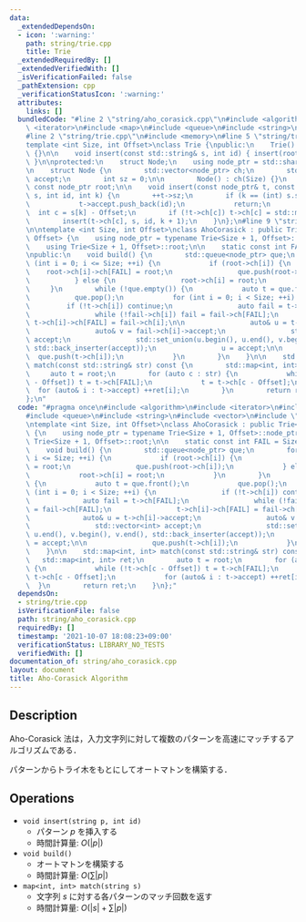 ```yaml
---
data:
  _extendedDependsOn:
  - icon: ':warning:'
    path: string/trie.cpp
    title: Trie
  _extendedRequiredBy: []
  _extendedVerifiedWith: []
  _isVerificationFailed: false
  _pathExtension: cpp
  _verificationStatusIcon: ':warning:'
  attributes:
    links: []
  bundledCode: "#line 2 \"string/aho_corasick.cpp\"\n#include <algorithm>\n#include\
    \ <iterator>\n#include <map>\n#include <queue>\n#include <string>\n#include <vector>\n\
    #line 2 \"string/trie.cpp\"\n#include <memory>\n#line 5 \"string/trie.cpp\"\n\n\
    template <int Size, int Offset>\nclass Trie {\npublic:\n    Trie() : root(std::make_shared<Node>())\
    \ {}\n\n    void insert(const std::string& s, int id) { insert(root, s, id, 0);\
    \ }\n\nprotected:\n    struct Node;\n    using node_ptr = std::shared_ptr<Node>;\n\
    \n    struct Node {\n        std::vector<node_ptr> ch;\n        std::vector<int>\
    \ accept;\n        int sz = 0;\n\n        Node() : ch(Size) {}\n    };\n\n   \
    \ const node_ptr root;\n\n    void insert(const node_ptr& t, const std::string&\
    \ s, int id, int k) {\n        ++t->sz;\n        if (k == (int) s.size()) {\n\
    \            t->accept.push_back(id);\n            return;\n        }\n      \
    \  int c = s[k] - Offset;\n        if (!t->ch[c]) t->ch[c] = std::make_shared<Node>();\n\
    \        insert(t->ch[c], s, id, k + 1);\n    }\n};\n#line 9 \"string/aho_corasick.cpp\"\
    \n\ntemplate <int Size, int Offset>\nclass AhoCorasick : public Trie<Size + 1,\
    \ Offset> {\n    using node_ptr = typename Trie<Size + 1, Offset>::node_ptr;\n\
    \    using Trie<Size + 1, Offset>::root;\n\n    static const int FAIL = Size;\n\
    \npublic:\n    void build() {\n        std::queue<node_ptr> que;\n        for\
    \ (int i = 0; i <= Size; ++i) {\n            if (root->ch[i]) {\n            \
    \    root->ch[i]->ch[FAIL] = root;\n                que.push(root->ch[i]);\n \
    \           } else {\n                root->ch[i] = root;\n            }\n   \
    \     }\n        while (!que.empty()) {\n            auto t = que.front();\n \
    \           que.pop();\n            for (int i = 0; i < Size; ++i) {\n       \
    \         if (!t->ch[i]) continue;\n                auto fail = t->ch[FAIL];\n\
    \                while (!fail->ch[i]) fail = fail->ch[FAIL];\n               \
    \ t->ch[i]->ch[FAIL] = fail->ch[i];\n\n                auto& u = t->ch[i]->accept;\n\
    \                auto& v = fail->ch[i]->accept;\n                std::vector<int>\
    \ accept;\n                std::set_union(u.begin(), u.end(), v.begin(), v.end(),\
    \ std::back_inserter(accept));\n                u = accept;\n\n              \
    \  que.push(t->ch[i]);\n            }\n        }\n    }\n\n    std::map<int, int>\
    \ match(const std::string& str) const {\n        std::map<int, int> ret;\n   \
    \     auto t = root;\n        for (auto c : str) {\n            while (!t->ch[c\
    \ - Offset]) t = t->ch[FAIL];\n            t = t->ch[c - Offset];\n          \
    \  for (auto& i : t->accept) ++ret[i];\n        }\n        return ret;\n    }\n\
    };\n"
  code: "#pragma once\n#include <algorithm>\n#include <iterator>\n#include <map>\n\
    #include <queue>\n#include <string>\n#include <vector>\n#include \"trie.cpp\"\n\
    \ntemplate <int Size, int Offset>\nclass AhoCorasick : public Trie<Size + 1, Offset>\
    \ {\n    using node_ptr = typename Trie<Size + 1, Offset>::node_ptr;\n    using\
    \ Trie<Size + 1, Offset>::root;\n\n    static const int FAIL = Size;\n\npublic:\n\
    \    void build() {\n        std::queue<node_ptr> que;\n        for (int i = 0;\
    \ i <= Size; ++i) {\n            if (root->ch[i]) {\n                root->ch[i]->ch[FAIL]\
    \ = root;\n                que.push(root->ch[i]);\n            } else {\n    \
    \            root->ch[i] = root;\n            }\n        }\n        while (!que.empty())\
    \ {\n            auto t = que.front();\n            que.pop();\n            for\
    \ (int i = 0; i < Size; ++i) {\n                if (!t->ch[i]) continue;\n   \
    \             auto fail = t->ch[FAIL];\n                while (!fail->ch[i]) fail\
    \ = fail->ch[FAIL];\n                t->ch[i]->ch[FAIL] = fail->ch[i];\n\n   \
    \             auto& u = t->ch[i]->accept;\n                auto& v = fail->ch[i]->accept;\n\
    \                std::vector<int> accept;\n                std::set_union(u.begin(),\
    \ u.end(), v.begin(), v.end(), std::back_inserter(accept));\n                u\
    \ = accept;\n\n                que.push(t->ch[i]);\n            }\n        }\n\
    \    }\n\n    std::map<int, int> match(const std::string& str) const {\n     \
    \   std::map<int, int> ret;\n        auto t = root;\n        for (auto c : str)\
    \ {\n            while (!t->ch[c - Offset]) t = t->ch[FAIL];\n            t =\
    \ t->ch[c - Offset];\n            for (auto& i : t->accept) ++ret[i];\n      \
    \  }\n        return ret;\n    }\n};"
  dependsOn:
  - string/trie.cpp
  isVerificationFile: false
  path: string/aho_corasick.cpp
  requiredBy: []
  timestamp: '2021-10-07 18:08:23+09:00'
  verificationStatus: LIBRARY_NO_TESTS
  verifiedWith: []
documentation_of: string/aho_corasick.cpp
layout: document
title: Aho-Corasick Algorithm
---
```


## Description

Aho-Corasick 法は，入力文字列に対して複数のパターンを高速にマッチするアルゴリズムである．

パターンからトライ木をもとにしてオートマトンを構築する．

## Operations

- `void insert(string p, int id)`
    - パターン $p$ を挿入する
    - 時間計算量: $O(|p|)$
- `void build()`
    - オートマトンを構築する
    - 時間計算量: $O(\sum |p|)$
- `map<int, int> match(string s)`
    - 文字列 $s$ に対する各パターンのマッチ回数を返す
    - 時間計算量: $O(|s| + \sum |p|)$
